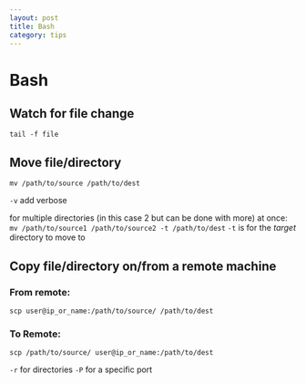 ```yaml
---
layout: post
title: Bash
category: tips
---
```


# Bash

## Watch for file change

`tail -f file`

## Move file/directory

`mv /path/to/source /path/to/dest`

`-v` add verbose

for multiple directories (in this case 2 but can be done with more) at once: 
`mv /path/to/source1 /path/to/source2 -t /path/to/dest`
`-t` is for the *target* directory to move to 

## Copy file/directory on/from a remote machine

### From remote:
`scp user@ip_or_name:/path/to/source/ /path/to/dest`

### To Remote:
`scp /path/to/source/ user@ip_or_name:/path/to/dest`

`-r` for directories
`-P` for a specific port
